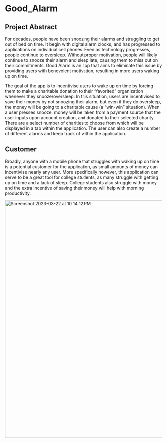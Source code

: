 # Good_Alarm

## Project Abstract

For decades, people have been snoozing their alarms and struggling to get out of bed on time. It begin with digital alarm clocks, and has progressed to applications on individual cell phones. Even as technology progresses, people continue to oversleep. Without proper motivation, people will likely continue to snooze their alarm and sleep late, causing them to miss out on their commitments. Good Alarm is an app that aims to eliminate this issue by providing users with benevolent motivation, resulting in more users waking up on time.


The goal of the app is to incentivise users to wake up on time by forcing them to make a charitable donation to their “favorited” organization whenever they snooze/oversleep. In this situation, users are incentivised to save their money by not snoozing their alarm, but even if they do oversleep, the money will be going to a charitable cause (a “win-win” situation). When a user presses snooze, money will be taken from a payment source that the user inputs upon account creation, and donated to their selected charity. There are a select number of charities to choose from which will be displayed in a tab within the application. The user can also create a number of different alarms and keep track of within the application.

## Customer

Broadly, anyone with a mobile phone that struggles with waking up on time is a potential customer for the application, as small amounts of money can incentivise nearly any user. More specifically however, this application can serve to be a great tool for college students, as many struggle with getting up on time and a lack of sleep. College students also struggle with money and the extra incentive of saving their money will help with morning productivity.

<img width="762" alt="Screenshot 2023-03-22 at 10 14 12 PM" src="https://user-images.githubusercontent.com/30674448/227110017-aecf2d0a-5700-44a9-9c42-6c969b851a4f.png">
